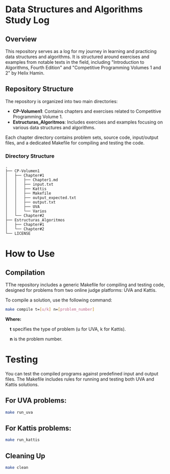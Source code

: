 # Data Structures and Algorithms Study Log

## Overview

This repository serves as a log for my journey in learning and practicing data structures and algorithms. It is structured around exercises and examples from notable texts in the field, including "Introduction to Algorithms, Fourth Edition" and "Competitive Programming Volumes 1 and 2" by Helix Hamin.

## Repository Structure

The repository is organized into two main directories:

- **CP-Volumen1**: Contains chapters and exercises related to Competitive Programming Volume 1.
- **Estructuras_Algoritmos**: Includes exercises and examples focusing on various data structures and algorithms.

Each chapter directory contains problem sets, source code, input/output files, and a dedicated Makefile for compiling and testing the code.

### Directory Structure

```plaintext
.
├── CP-Volumen1
│   ├── Chapter#1
│   │   ├── Chapter1.md
│   │   ├── input.txt
│   │   ├── Kattis
│   │   ├── Makefile
│   │   ├── output_expected.txt
│   │   ├── output.txt
│   │   ├── UVA
│   │   └── Varios
│   └── Chapter#2
├── Estructuras_Algoritmos
│   ├── Chapter#1
│   └── Chapter#2
└── LICENSE
```

# How to Use

## Compilation

TThe repository includes a generic Makefile for compiling and testing code, designed for problems from two online judge platforms: UVA and Kattis.

To compile a solution, use the following command:

```bash
make compile t=[u/k] n=[problem_number]
```

**Where:**

&emsp;**t** specifies the type of problem (u for UVA, k for Kattis).

&emsp;**n** is the problem number.

# Testing

You can test the compiled programs against predefined input and output files. The Makefile includes rules for running and testing both UVA and Kattis solutions.

## For UVA problems:

```bash
make run_uva
```

## For Kattis problems:

```bash
make run_kattis
```

## Cleaning Up

```bash
make clean
```